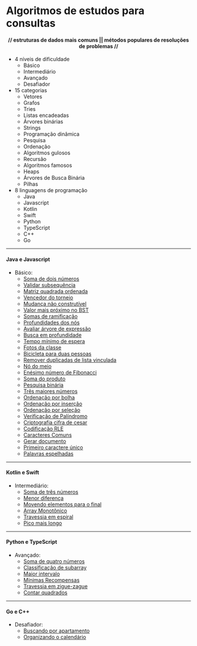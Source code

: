 # Algoritmos de estudos para consultas
#### <div align="center">// estruturas de dados mais comuns || métodos populares de resoluções de problemas //</div>

* 4 níveis de dificuldade
    - Básico
    - Intermediário
    - Avançado
    - Desafiador
* 15 categorias
    - Vetores
    - Grafos
    - Tries
    - Listas encadeadas
    - Árvores binárias
    - Strings
    - Programação dinâmica
    - Pesquisa
    - Ordenação
    - Algoritmos gulosos
    - Recursão
    - Algoritmos famosos
    - Heaps
    - Árvores de Busca Binária
    - Pilhas
* 8 linguagens de programação
    - Java
    - Javascript
    - Kotlin
    - Swift
    - Python
    - TypeScript
    - C++
    - Go

- - -

#### Java e Javascript
- Básico: 
    - [Soma de dois números](/basico/01-soma_dois_numeros.js)
    - [Validar subsequência](/basico/02-validar_subsequencia.js)
    - [Matriz quadrada ordenada](/basico/03-matriz_quadrada_ordenada.java)
    - [Vencedor do torneio](/basico/04-vencedor_do_torneio.java)
    - [Mudança não construtível](/basico/05-mudanca_nao_construtivel.js)
    - [Valor mais próximo no BST](/basico/06-valor_mais_proximo_bst.js)
    - [Somas de ramificação](/basico/07-soma_ramificacao.java)
    - [Profundidades dos nós](/basico/08-profundidade_nos.java)
    - [Avaliar árvore de expressão](/basico/09-arvore_expressao.js)
    - [Busca em profundidade](/basico/10-busca_em_profundidade.js)
    - [Tempo mínimo de espera](/basico/11-tempo_minimo_espera.java)
    - [Fotos da classe](/basico/12-fotos_classe.java)
    - [Bicicleta para duas pessoas](/basico/13-bicicleta_tandem.js)
    - [Remover duplicadas de lista vinculada](/basico/14-remover_duplicadas_lista_vinculada.js)
    - [Nó do meio](/basico/15-no_do_meio.java)
    - [Enésimo número de Fibonacci](/basico/16-n-esimo_fibonacci.java)
    - [Soma do produto](/basico/17-soma_produto.js)
    - [Pesquisa binária](/basico/18-pesquisa_binaria.js)
    - [Três maiores números](/basico/19-tres_maiores_numeros.java)
    - [Ordenação por bolha](/basico/20-ordenacao_bolha.java)
    - [Ordenação por inserção](/basico/21-ordenacao_insercao.js)
    - [Ordenação por seleção](/basico/22-ordenacao_selecao.js)
    - [Verificação de Palíndromo](/basico/23-verificacao_palindromo.java)
    - [Criptografia cifra de cesar](/basico/24-criptografia_cifra_cesar.java)
    - [Codificação RLE](/basico/25-rle.js)
    - [Caracteres Comuns](/basico/26-caracteres_comuns.js)
    - [Gerar documento](/basico/27-gerar_documento.java)
    - [Primeiro caractere único](/basico/28-primeiro_caractere_unico.java)
    - [Palavras espelhadas](/basico/29-palavras_espelhadas.js)

- - -

#### Kotlin e Swift
- Intermediário:
    - [Soma de três números](/intermediario/01-soma_tres_numeros.kt)
    - [Menor diferença](/intermediario/02-menor_diferenca.swift)
    - [Movendo elementos para o final](/intermediario/03-mover_elementos_final.kt)
    - [Array Monotônico](/intermediario/04-array_monotonico.swift)
    - [Travessia em espiral](/intermediario/05-travessia_espiral.kt)
    - [Pico mais longo](/intermediario/06-pico_mais_longo.swift)

- - -

#### Python e TypeScript
- Avançado:
    - [Soma de quatro números](/avancado/01-soma_quatro_numeros.py)
    - [Classificação de subarray](/avancado/02-classificacao_subarray.ts)
    - [Maior intervalo](/avancado/03-maior_intervalo.py)
    - [Mínimas Recompensas](/avancado/04-minimas_recompensas.ts)
    - [Travessia em zigue-zague](/avancado/05-travessia_zigue-zague.py)
    - [Contar quadrados](/avancado/06-contar_quadrados.ts)

- - -

#### Go e C++
- Desafiador:
    - [Buscando por apartamento](/desafiador/01-busca_apartamento.go)
    - [Organizando o calendário](/desafiador/02-reuniao.cpp)
